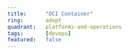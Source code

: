 ```yaml
---
title:      "OCI Container"
ring:       adopt
quadrant:   platforms-and-operations
tags:       [devops]
featured:   false
---
```

